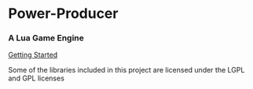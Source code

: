 # Power-Producer
### A Lua Game Engine 

[Getting Started](GettingStarted.md)

Some of the libraries included in this project are licensed under the LGPL and GPL licenses
